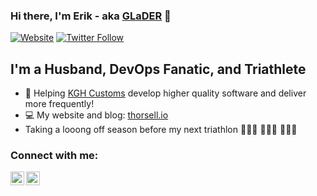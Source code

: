### Hi there, I'm Erik - aka [GLaDER][website] 👋

[![Website](https://img.shields.io/website?label=thorsell.io&style=for-the-badge&url=https%3A%2F%2Fthorsell.io)](https://thorsell.io)
[![Twitter Follow](https://img.shields.io/twitter/follow/erikthorsell?color=1DA1F2&logo=twitter&style=for-the-badge)](https://twitter.com/intent/follow?original_referer=https%3A%2F%2Fgithub.com%2FcodeSTACKr&screen_name=erikthorsell)


## I'm a Husband, DevOps Fanatic, and Triathlete

 - 🛃 Helping [KGH Customs][kgh] develop higher quality software and deliver more frequently!
 - 💻 My website and blog: [thorsell.io][website]
 - Taking a looong off season before my next triathlon 🏊🏻‍♂️ 🚴🏻‍♂️ 🏃🏻‍♂️

### Connect with me:
[<img align="left" alt="codeSTACKr | LinkedIn" width="22px" src="https://www.freepnglogos.com/uploads/twitter-logo-png/twitter-logo-vector-png-clipart-1.png" />][twitter]
[<img align="left" alt="codeSTACKr | LinkedIn" width="22px" src="https://www.freepnglogos.com/uploads/linkedin-social-media-logo-7.png" />][linkedin]

[website]: https://thorsell.io
[twitter]: https://twitter.com/erikthorsell
[linkedin]: https://linkedin.com/in/thorsellerik
[kgh]: https://kghcustoms.com/en/
